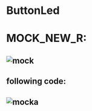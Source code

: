 # ButtonLed

# MOCK_NEW_R:

## ![mock](https://user-images.githubusercontent.com/29031691/42122726-de067972-7c78-11e8-98ff-93fea007c6c5.png)
## following code:
## ![mocka](https://user-images.githubusercontent.com/29031691/42122734-03af284a-7c79-11e8-91b1-3361a9463b7e.PNG)
